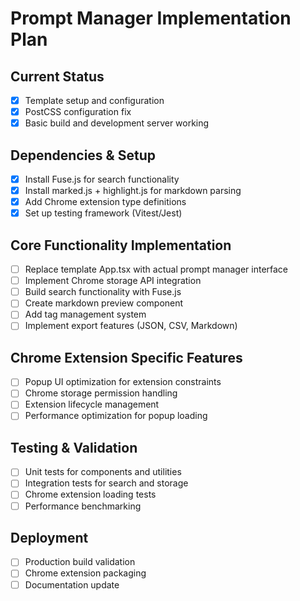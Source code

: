 # Prompt Manager Implementation Plan

## Current Status
- [x] Template setup and configuration
- [x] PostCSS configuration fix
- [x] Basic build and development server working

## Dependencies & Setup
- [x] Install Fuse.js for search functionality
- [x] Install marked.js + highlight.js for markdown parsing
- [x] Add Chrome extension type definitions
- [x] Set up testing framework (Vitest/Jest)

## Core Functionality Implementation
- [ ] Replace template App.tsx with actual prompt manager interface
- [ ] Implement Chrome storage API integration
- [ ] Build search functionality with Fuse.js
- [ ] Create markdown preview component
- [ ] Add tag management system
- [ ] Implement export features (JSON, CSV, Markdown)

## Chrome Extension Specific Features
- [ ] Popup UI optimization for extension constraints
- [ ] Chrome storage permission handling
- [ ] Extension lifecycle management
- [ ] Performance optimization for popup loading

## Testing & Validation
- [ ] Unit tests for components and utilities
- [ ] Integration tests for search and storage
- [ ] Chrome extension loading tests
- [ ] Performance benchmarking

## Deployment
- [ ] Production build validation
- [ ] Chrome extension packaging
- [ ] Documentation update